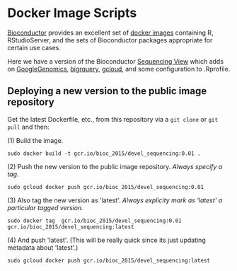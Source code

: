 Docker Image Scripts
=============================================

[Bioconductor](http://www.bioconductor.org/) provides an excellent set of [docker images](http://www.bioconductor.org/help/docker/) containing R, RStudioServer, and the sets of Bioconductor packages appropriate for certain use cases.

Here we have a version of the Bioconductor [Sequencing View](http://www.bioconductor.org/packages/release/BiocViews.html#___Sequencing) which adds on [GoogleGenomics](http://bioconductor.org/packages/release/bioc/html/GoogleGenomics.html), [bigrquery](http://cran.r-project.org/web/packages/bigrquery/index.html), [gcloud](https://cloud.google.com/sdk/gcloud/), and some configuration to .Rprofile.

Deploying a new version to the public image repository
------------------------------------------------------
Get the latest Dockerfile, etc., from this repository via a `git clone` or `git pull` and then:

(1) Build the image.
```
sudo docker build -t gcr.io/bioc_2015/devel_sequencing:0.01 .
```

(2) Push the new version to the public image repository.  *Always specify a tag.*
```
sudo gcloud docker push gcr.io/bioc_2015/devel_sequencing:0.01
```

(3) Also tag the new version as 'latest'.  *Always explicity mark as 'latest' a particular tagged version.*
```
sudo docker tag  gcr.io/bioc_2015/devel_sequencing:0.01 gcr.io/bioc_2015/devel_sequencing:latest
```

(4) And push 'latest'. (This will be really quick since its just updating metadata about 'latest'.)
```
sudo gcloud docker push gcr.io/bioc_2015/devel_sequencing:latest 
```
